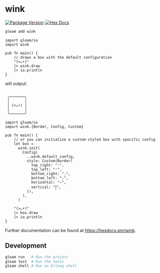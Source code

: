 # wink

[![Package Version](https://img.shields.io/hexpm/v/wink)](https://hex.pm/packages/wink)
[![Hex Docs](https://img.shields.io/badge/hex-docs-ffaff3)](https://hexdocs.pm/wink/)

```sh
gleam add wink
```

```gleam
import gleam/io
import wink

pub fn main() {
    // draws a box with the default configuration
    "(>ᴗ•)"
    |> wink.draw
    |> io.println
}
```

will output:

```

 ╭───────╮ 
 │       │ 
 │ (>ᴗ•) │ 
 │       │ 
 ╰───────╯ 

```

```gleam
import gleam/io
import wink.{Border, Config, Custom}

pub fn main() {
    // or you can initialize a custom-styled box with specific config
    let box =
      wink.init(
        Config(
          ..wink.default_config,
          style: Custom(Border(
            top_right: "◝",
            top_left: "◜",
            bottom_right: "◞",
            bottom_left: "◟",
            horizontal: "―",
            vertical: "⸾",
          )),
        ),
      )

    "(>ᴗ•)"
    |> box.draw
    |> io.println
}
```

Further documentation can be found at <https://hexdocs.pm/wink>.

## Development

```sh
gleam run   # Run the project
gleam test  # Run the tests
gleam shell # Run an Erlang shell
```
